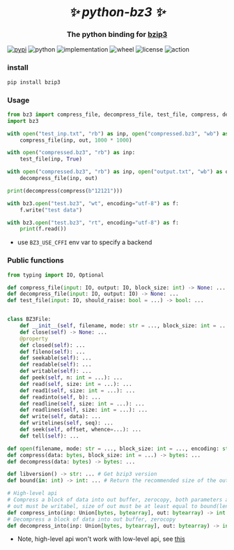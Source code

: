 <h1 align="center"><i>✨ python-bz3 ✨ </i></h1>

<h3 align="center">The python binding for <a href="https://github.com/kspalaiologos/bzip3/tree/master">bzip3</a> </h3>

[![pypi](https://img.shields.io/pypi/v/bzip3.svg)](https://pypi.org/project/bzip3/)
![python](https://img.shields.io/pypi/pyversions/bzip3)
![implementation](https://img.shields.io/pypi/implementation/bzip3)
![wheel](https://img.shields.io/pypi/wheel/bzip3)
![license](https://img.shields.io/github/license/synodriver/python-bz3.svg)
![action](https://img.shields.io/github/workflow/status/synodriver/python-bz3/build%20wheel)

### install
```bash
pip install bzip3
```


### Usage
```python
from bz3 import compress_file, decompress_file, test_file, compress, decompress
import bz3

with open("test_inp.txt", "rb") as inp, open("compressed.bz3", "wb") as out:
    compress_file(inp, out, 1000 * 1000)

with open("compressed.bz3", "rb") as inp:
    test_file(inp, True)    

with open("compressed.bz3", "rb") as inp, open("output.txt", "wb") as out:
    decompress_file(inp, out)

print(decompress(compress(b"12121")))

with bz3.open("test.bz3", "wt", encoding="utf-8") as f:
    f.write("test data")

with bz3.open("test.bz3", "rt", encoding="utf-8") as f:
    print(f.read())
```
- use ```BZ3_USE_CFFI``` env var to specify a backend


### Public functions
```python
from typing import IO, Optional

def compress_file(input: IO, output: IO, block_size: int) -> None: ...
def decompress_file(input: IO, output: IO) -> None: ...
def test_file(input: IO, should_raise: bool = ...) -> bool: ...


class BZ3File:
    def __init__(self, filename, mode: str = ..., block_size: int = ...) -> None: ...
    def close(self) -> None: ...
    @property
    def closed(self): ...
    def fileno(self): ...
    def seekable(self): ...
    def readable(self): ...
    def writable(self): ...
    def peek(self, n: int = ...): ...
    def read(self, size: int = ...): ...
    def read1(self, size: int = ...): ...
    def readinto(self, b): ...
    def readline(self, size: int = ...): ...
    def readlines(self, size: int = ...): ...
    def write(self, data): ...
    def writelines(self, seq): ...
    def seek(self, offset, whence=...): ...
    def tell(self): ...

def open(filename, mode: str = ..., block_size: int = ..., encoding: str = ..., errors: str = ..., newline: str = ...) -> BZ3File: ...
def compress(data: bytes, block_size: int = ...) -> bytes: ...
def decompress(data: bytes) -> bytes: ...

def libversion() -> str: ... # Get bzip3 version
def bound(in: int) -> int: ... # Return the recommended size of the output buffer for the compression functions.

# High-level api
# Compress a block of data into out buffer, zerocopy, both parameters accept objects which implements buffer-protocol.
# out must be writabel, size of out must be at least equal to bound(len(inp))
def compress_into(inp: Union[bytes, bytearray], out: bytearray) -> int: ...
# Decompress a block of data into out buffer, zerocopy
def decompress_into(inp: Union[bytes, bytearray], out: bytearray) -> int: ...
```

- Note, high-level api won't work with low-level api, see [this](https://github.com/kspalaiologos/bzip3/issues/70)
